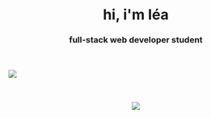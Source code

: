 <h1 align="center">hi, i'm léa</h1>
<h3 align="center">full-stack web developer student</h3>
  <br>
  <br>
  
  <div>
  <img align="center" src="https://github-readme-stats.vercel.app/api?username=xmnchild&theme=nord&show_icons=true" />
  </div>
  
  
<br>
<br>
<p align="center">
  <a href="https://skillicons.dev">
    <img src="https://skillicons.dev/icons?i=git,arduino,bootstrap,css,express,nodejs,mongodb,figma,html,js,java,laravel,linux,mysql,php,py,react,tailwind,vscode,xd,docker,ansible,vim&theme=light" />
  </a>
</p>
